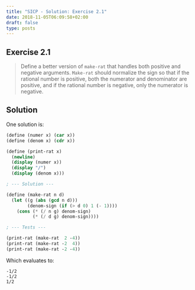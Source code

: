 ```yaml
---
title: "SICP - Solution: Exercise 2.1"
date: 2018-11-05T06:09:58+02:00
draft: false
type: posts
---
```


## Exercise 2.1

> Define a better version of `make-rat` that handles both positive and negative arguments. `Make-rat` should normalize the sign so that if the rational number is positive, both the numerator and denominator are positive, and if the rational number is negative, only the numerator is negative.

## Solution

One solution is:

```scheme
(define (numer x) (car x))
(define (denom x) (cdr x))

(define (print-rat x)
  (newline)
  (display (numer x))
  (display "/")
  (display (denom x)))

; --- Solution ---

(define (make-rat n d)
  (let ((g (abs (gcd n d)))
        (denom-sign (if (> d 0) 1 (- 1))))
    (cons (* (/ n g) denom-sign)
          (* (/ d g) denom-sign))))

; --- Tests ---

(print-rat (make-rat  2 -4))
(print-rat (make-rat -2  4))
(print-rat (make-rat -2 -4))
```

Which evaluates to:

```
-1/2
-1/2
1/2
```
